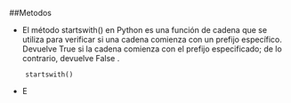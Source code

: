 
##Metodos

- El método startswith() en Python es una función de cadena que se utiliza para verificar si una cadena comienza con un prefijo específico. Devuelve True si la cadena comienza con el prefijo especificado; de lo contrario, devuelve False .

```
    startswith()
```

- E
